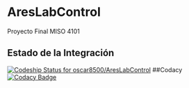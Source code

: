 # AresLabControl
Proyecto Final MISO 4101
## Estado de la Integración
[ ![Codeship Status for oscar8500/AresLabControl](https://app.codeship.com/projects/318145d0-d8ed-0134-15a2-326e4d300ce2/status?branch=master)](https://app.codeship.com/projects/203254)
##Codacy
[![Codacy Badge](https://api.codacy.com/project/badge/Grade/1f9eb8dd12c44ea08cac9998d1c31885)](https://www.codacy.com/app/oscar8500/AresLabControl?utm_source=github.com&amp;utm_medium=referral&amp;utm_content=oscar8500/AresLabControl&amp;utm_campaign=Badge_Grade)